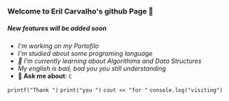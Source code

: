 ### Welcome to Eril Carvalho's github Page 👋

##### _New features will be added soon_

- _I'm working on my Portofilo_
- _I'm studied about some programing language_
- _🌱 I’m currently learning about Algorithims and Data Structures_
- _My english is bad, bad you you still understanding_
- **💬 Ask me about**: `C`

`printf("Thank ")`
`print("you ")`
`cout << "for "`
`console.log("visiting")`

<!--
**erilshackle/erilshackle** is a ✨ _special_ ✨ repository because its `README.md` (this file) appears on your GitHub profile.

Here are some ideas to get you started:

- 🔭 I’m currently working on ...
- 🌱 I’m currently learning ...
- 👯 I’m looking to collaborate on ...
- 🤔 I’m looking for help with ...
- 💬 Ask me about ...
- 📫 How to reach me: ...
- 😄 Pronouns: ...
- ⚡ Fun fact: ...
-->
